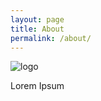 ```yaml
---
layout: page
title: About
permalink: /about/
---
```

![logo]({{site.baseurl}}/images/abilogo.png)

<div class="mt50"></div>

Lorem Ipsum
